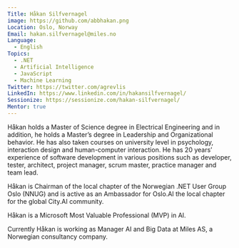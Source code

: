 ```yaml
---
Title: Håkan Silfvernagel
image: https://github.com/abbhakan.png
Location: Oslo, Norway
Email: hakan.silfvernagel@miles.no
Language:
  - English
Topics:
  - .NET
  - Artificial Intelligence
  - JavaScript
  - Machine Learning
Twitter: https://twitter.com/agrevlis
LinkedIn: https://www.linkedin.com/in/hakansilfvernagel/
Sessionize: https://sessionize.com/hakan-silfvernagel/
Mentor: true
---
```

Håkan holds a Master of Science degree in Electrical Engineering and in addition, he holds a Master’s degree in Leadership and Organizational behavior. He has also taken courses on university level in psychology, interaction design and human-computer interaction. He has 20 years’ experience of software development in various positions such as developer, tester, architect, project manager, scrum master, practice manager and team lead. 

Håkan is Chairman of the local chapter of the Norwegian .NET User Group Oslo (NNUG) and is active as an Ambassador for Oslo.AI the local chapter for the global City.AI community. 

Håkan is a Microsoft Most Valuable Professional (MVP) in AI. 

Currently Håkan is working as Manager AI and Big Data at Miles AS, a Norwegian consultancy company.


